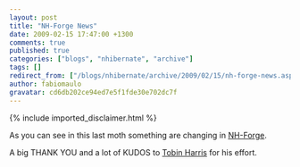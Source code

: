 ```yaml
---
layout: post
title: "NH-Forge News"
date: 2009-02-15 17:47:00 +1300
comments: true
published: true
categories: ["blogs", "nhibernate", "archive"]
tags: []
redirect_from: ["/blogs/nhibernate/archive/2009/02/15/nh-forge-news.aspx"]
author: fabiomaulo
gravatar: cd6db202ce94ed7e5f1fde30e702dc7f
---
```

{% include imported_disclaimer.html %}
<p>As you can see in this last moth something are changing in <a href="/">NH-Forge</a>.</p>
<p>A big THANK YOU and a lot of KUDOS to <a href="http://www.tobinharris.com/">Tobin Harris</a> for his effort.</p>
